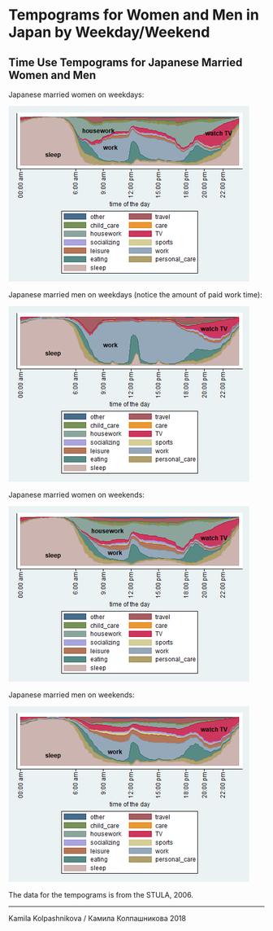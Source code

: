 # Tempograms for Women and Men in Japan by Weekday/Weekend

## Time Use Tempograms for Japanese Married Women and Men

Japanese married women on weekdays:

![Image of Married Women on Weekdays](https://github.com/Kolpashnikova/Japanese_tempograms/blob/master/img/tempogram%20Japanese%20women%20on%20weekdays.png)

Japanese married men on weekdays (notice the amount of paid work time):

![Image of Married Men on Weekdays](https://github.com/Kolpashnikova/Japanese_tempograms/blob/master/img/tempogram%20Japanese%20men%20on%20weekdays.png)


Japanese married women on weekends:

![Image of Married Women on Weekends](https://github.com/Kolpashnikova/Japanese_tempograms/blob/master/img/tempogram%20Japanese%20women%20on%20weekends.png)

Japanese married men on weekends:

![Image of Married Men on Weekends](https://github.com/Kolpashnikova/Japanese_tempograms/blob/master/img/tempogram%20Japanese%20men%20on%20weekends.png)

The data for the tempograms is from the STULA, 2006.

<hr />
Kamila Kolpashnikova / Камила Колпашникова 2018
